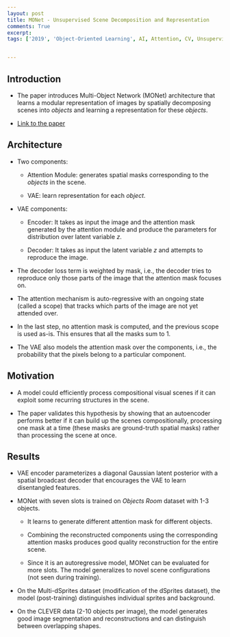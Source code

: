 ```yaml
---
layout: post
title: MONet - Unsupervised Scene Decomposition and Representation
comments: True
excerpt: 
tags: ['2019', 'Object-Oriented Learning', AI, Attention, CV, Unsupervised]


---
```


## Introduction

* The paper introduces Multi-Object Network (MONet) architecture that learns a modular representation of images by spatially decomposing scenes into *objects* and learning a representation for these *objects*.

* [Link to the paper](https://arxiv.org/abs/1901.11390)

## Architecture

* Two components:

    * Attention Module: generates spatial masks corresponding to the *objects* in the scene.
    
    * VAE: learn representation for each *object*.

* VAE components:

    * Encoder: It takes as input the image and the attention mask generated by the attention module and produce the parameters for distribution over latent variable *z*.

    * Decoder: It takes as input the latent variable *z* and attempts to reproduce the image. 

* The decoder loss term is weighted by mask, i.e., the decoder tries to reproduce only those parts of the image that the attention mask focuses on.

* The attention mechanism is auto-regressive with an ongoing state (called a scope) that tracks which parts of the image are not yet attended over.

* In the last step, no attention mask is computed, and the previous scope is used as-is. This ensures that all the masks sum to 1.

* The VAE also models the attention mask over the components, i.e., the probability that the pixels belong to a particular component.

## Motivation

* A model could efficiently process compositional visual scenes if it can exploit some recurring structures in the scene.

* The paper validates this hypothesis by showing that an autoencoder performs better if it can build up the scenes compositionally, processing one mask at a time (these masks are ground-truth spatial masks) rather than processing the scene at once.

## Results

* VAE encoder parameterizes a diagonal Gaussian latent posterior with a spatial broadcast decoder that encourages the VAE to learn disentangled features.

* MONet with seven slots is trained on *Objects Room* dataset with 1-3 objects. 
    
    * It learns to generate different attention mask for different objects.

    * Combining the reconstructed components using the corresponding attention masks produces good quality reconstruction for the entire scene.

    * Since it is an autoregressive model, MONet can be evaluated for more slots. The model generalizes to novel scene configurations (not seen during training).

* On the Multi-dSprites dataset (modification of the dSprites dataset), the model (post-training) distinguishes individual sprites and background.

* On the CLEVER data (2-10 objects per image), the model generates good image segmentation and reconstructions and can distinguish between overlapping shapes.